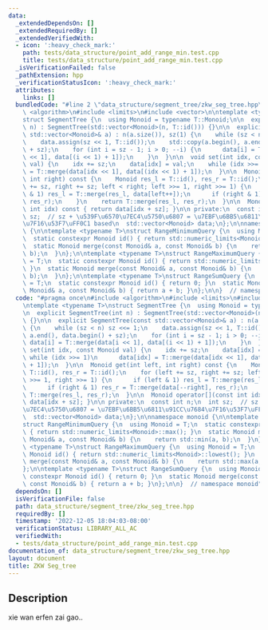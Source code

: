```yaml
---
data:
  _extendedDependsOn: []
  _extendedRequiredBy: []
  _extendedVerifiedWith:
  - icon: ':heavy_check_mark:'
    path: tests/data_structure/point_add_range_min.test.cpp
    title: tests/data_structure/point_add_range_min.test.cpp
  _isVerificationFailed: false
  _pathExtension: hpp
  _verificationStatusIcon: ':heavy_check_mark:'
  attributes:
    links: []
  bundledCode: "#line 2 \"data_structure/segment_tree/zkw_seg_tree.hpp\"\n#include\
    \ <algorithm>\n#include <limits>\n#include <vector>\n\ntemplate <typename T>\n\
    struct SegmentTree {\n  using Monoid = typename T::Monoid;\n\n  explicit SegmentTree(int\
    \ n) : SegmentTree(std::vector<Monoid>(n, T::id())) {}\n\n  explicit SegmentTree(const\
    \ std::vector<Monoid>& a) : n(a.size()), sz(1) {\n    while (sz < n) sz <<= 1;\n\
    \    data.assign(sz << 1, T::id());\n    std::copy(a.begin(), a.end(), data.begin()\
    \ + sz);\n    for (int i = sz - 1; i > 0; --i) {\n      data[i] = T::merge(data[i\
    \ << 1], data[(i << 1) + 1]);\n    }\n  }\n\n  void set(int idx, const Monoid\
    \ val) {\n    idx += sz;\n    data[idx] = val;\n    while (idx >>= 1)\n      data[idx]\
    \ = T::merge(data[idx << 1], data[(idx << 1) + 1]);\n  }\n\n  Monoid get(int left,\
    \ int right) const {\n    Monoid res_l = T::id(), res_r = T::id();\n    for (left\
    \ += sz, right += sz; left < right; left >>= 1, right >>= 1) {\n      if (left\
    \ & 1) res_l = T::merge(res_l, data[left++]);\n      if (right & 1) res_r = T::merge(data[--right],\
    \ res_r);\n    }\n    return T::merge(res_l, res_r);\n  }\n\n  Monoid operator[](const\
    \ int idx) const { return data[idx + sz]; }\n\n private:\n  const int n;\n  int\
    \ sz;  // sz + \u539F\u6570\u7EC4\u5750\u6807 = \u7EBF\u6BB5\u6811\u91CC\u7684\
    \u7F16\u53F7\uFF0C1 based\n  std::vector<Monoid> data;\n};\n\nnamespace monoid\
    \ {\n\ntemplate <typename T>\nstruct RangeMinimumQuery {\n  using Monoid = T;\n\
    \  static constexpr Monoid id() { return std::numeric_limits<Monoid>::max(); }\n\
    \  static Monoid merge(const Monoid& a, const Monoid& b) {\n    return std::min(a,\
    \ b);\n  }\n};\n\ntemplate <typename T>\nstruct RangeMaximumQuery {\n  using Monoid\
    \ = T;\n  static constexpr Monoid id() { return std::numeric_limits<Monoid>::lowest();\
    \ }\n  static Monoid merge(const Monoid& a, const Monoid& b) {\n    return std::max(a,\
    \ b);\n  }\n};\n\ntemplate <typename T>\nstruct RangeSumQuery {\n  using Monoid\
    \ = T;\n  static constexpr Monoid id() { return 0; }\n  static Monoid merge(const\
    \ Monoid& a, const Monoid& b) { return a + b; }\n};\n\n}  // namespace monoid\n"
  code: "#pragma once\n#include <algorithm>\n#include <limits>\n#include <vector>\n\
    \ntemplate <typename T>\nstruct SegmentTree {\n  using Monoid = typename T::Monoid;\n\
    \n  explicit SegmentTree(int n) : SegmentTree(std::vector<Monoid>(n, T::id()))\
    \ {}\n\n  explicit SegmentTree(const std::vector<Monoid>& a) : n(a.size()), sz(1)\
    \ {\n    while (sz < n) sz <<= 1;\n    data.assign(sz << 1, T::id());\n    std::copy(a.begin(),\
    \ a.end(), data.begin() + sz);\n    for (int i = sz - 1; i > 0; --i) {\n     \
    \ data[i] = T::merge(data[i << 1], data[(i << 1) + 1]);\n    }\n  }\n\n  void\
    \ set(int idx, const Monoid val) {\n    idx += sz;\n    data[idx] = val;\n   \
    \ while (idx >>= 1)\n      data[idx] = T::merge(data[idx << 1], data[(idx << 1)\
    \ + 1]);\n  }\n\n  Monoid get(int left, int right) const {\n    Monoid res_l =\
    \ T::id(), res_r = T::id();\n    for (left += sz, right += sz; left < right; left\
    \ >>= 1, right >>= 1) {\n      if (left & 1) res_l = T::merge(res_l, data[left++]);\n\
    \      if (right & 1) res_r = T::merge(data[--right], res_r);\n    }\n    return\
    \ T::merge(res_l, res_r);\n  }\n\n  Monoid operator[](const int idx) const { return\
    \ data[idx + sz]; }\n\n private:\n  const int n;\n  int sz;  // sz + \u539F\u6570\
    \u7EC4\u5750\u6807 = \u7EBF\u6BB5\u6811\u91CC\u7684\u7F16\u53F7\uFF0C1 based\n\
    \  std::vector<Monoid> data;\n};\n\nnamespace monoid {\n\ntemplate <typename T>\n\
    struct RangeMinimumQuery {\n  using Monoid = T;\n  static constexpr Monoid id()\
    \ { return std::numeric_limits<Monoid>::max(); }\n  static Monoid merge(const\
    \ Monoid& a, const Monoid& b) {\n    return std::min(a, b);\n  }\n};\n\ntemplate\
    \ <typename T>\nstruct RangeMaximumQuery {\n  using Monoid = T;\n  static constexpr\
    \ Monoid id() { return std::numeric_limits<Monoid>::lowest(); }\n  static Monoid\
    \ merge(const Monoid& a, const Monoid& b) {\n    return std::max(a, b);\n  }\n\
    };\n\ntemplate <typename T>\nstruct RangeSumQuery {\n  using Monoid = T;\n  static\
    \ constexpr Monoid id() { return 0; }\n  static Monoid merge(const Monoid& a,\
    \ const Monoid& b) { return a + b; }\n};\n\n}  // namespace monoid"
  dependsOn: []
  isVerificationFile: false
  path: data_structure/segment_tree/zkw_seg_tree.hpp
  requiredBy: []
  timestamp: '2022-12-05 18:04:03-08:00'
  verificationStatus: LIBRARY_ALL_AC
  verifiedWith:
  - tests/data_structure/point_add_range_min.test.cpp
documentation_of: data_structure/segment_tree/zkw_seg_tree.hpp
layout: document
title: ZKW Seg_tree
---
```


## Description

xie wan erfen zai gao..